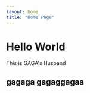 ```yaml
---
layout: home
title: "Home Page"
---
```


# Hello World
This is GAGA's Husband

## gagaga gagaggagaa
